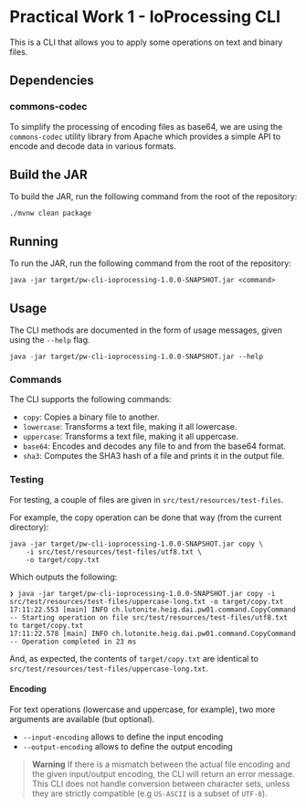 # Practical Work 1 - IoProcessing CLI

This is a CLI that allows you to apply some operations on text and binary files.

## Dependencies

### commons-codec

To simplify the processing of encoding files as base64, we are using the `commons-codec` utility
library from Apache which provides a simple API to encode and decode data in various formats.

## Build the JAR

To build the JAR, run the following command from the root of the repository:

```shell
./mvnw clean package
```

## Running

To run the JAR, run the following command from the root of the repository:

```shell
java -jar target/pw-cli-ioprocessing-1.0.0-SNAPSHOT.jar <command>
```

## Usage

The CLI methods are documented in the form of usage messages, given using the `--help` flag.

```shell
java -jar target/pw-cli-ioprocessing-1.0.0-SNAPSHOT.jar --help
```

### Commands

The CLI supports the following commands:

- `copy`: Copies a binary file to another.
- `lowercase`: Transforms a text file, making it all lowercase.
- `uppercase`: Transforms a text file, making it all uppercase.
- `base64`: Encodes and decodes any file to and from the base64 format.
- `sha3`: Computes the SHA3 hash of a file and prints it in the output file.

### Testing

For testing, a couple of files are given in `src/test/resources/test-files`.

For example, the copy operation can be done that way (from the current directory):

```shell
java -jar target/pw-cli-ioprocessing-1.0.0-SNAPSHOT.jar copy \
    -i src/test/resources/test-files/utf8.txt \
    -o target/copy.txt
```

Which outputs the following:

```shell
❯ java -jar target/pw-cli-ioprocessing-1.0.0-SNAPSHOT.jar copy -i src/test/resources/test-files/uppercase-long.txt -o target/copy.txt
17:11:22.553 [main] INFO ch.lutonite.heig.dai.pw01.command.CopyCommand -- Starting operation on file src/test/resources/test-files/utf8.txt to target/copy.txt
17:11:22.578 [main] INFO ch.lutonite.heig.dai.pw01.command.CopyCommand -- Operation completed in 23 ms
```

And, as expected, the contents of `target/copy.txt` are identical to `src/test/resources/test-files/uppercase-long.txt`.

#### Encoding

For text operations (lowercase and uppercase, for example), two more arguments are available (but optional).

- `--input-encoding` allows to define the input encoding
- `--output-encoding` allows to define the output encoding

> **Warning**
> If there is a mismatch between the actual file encoding and the given input/output encoding, the CLI
> will return an error message. This CLI does not handle conversion between character sets, unless they 
> are strictly compatible (e.g `US-ASCII` is a subset of `UTF-8`).
